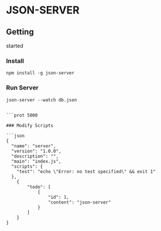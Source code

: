 # JSON-SERVER

## Getting
started

### Install

```shell
npm install -g json-server

```

### Run Server

```shell
json-server --watch db.json


```prot 5000

### Modify Scripts

```json
{
  "name": "server",
  "version": "1.0.0",
  "description": "",
  "main": "index.js",
  "scripts": {
    "test": "echo \"Error: no test specified\" && exit 1"
  },
    {
        "todo": [
            {
                "id": 1,
                "content": "json-server"
            }
        ]
    }
}

```
